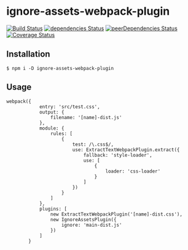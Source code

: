 # ignore-assets-webpack-plugin

[![Build Status](https://travis-ci.org/medfreeman/ignore-assets-webpack-plugin.svg?branch=master)](https://travis-ci.org/medfreeman/ignore-assets-webpack-plugin)
[![dependencies Status](https://david-dm.org/medfreeman/ignore-assets-webpack-plugin/status.svg)](https://david-dm.org/medfreeman/ignore-assets-webpack-plugin)
[![peerDependencies Status](https://david-dm.org/medfreeman/ignore-assets-webpack-plugin/peer-status.svg)](https://david-dm.org/medfreeman/ignore-assets-webpack-plugin?type=peer)
[![Coverage Status](https://coveralls.io/repos/github/medfreeman/ignore-assets-webpack-plugin/badge.svg?branch=master)](https://coveralls.io/github/medfreeman/ignore-assets-webpack-plugin?branch=master)

## Installation

```console
$ npm i -D ignore-assets-webpack-plugin
```

## Usage

```
webpack({
			entry: 'src/test.css',
			output: {
				filename: '[name]-dist.js'
			},
			module: {
				rules: [
					{
						test: /\.css$/,
						use: ExtractTextWebpackPlugin.extract({
							fallback: 'style-loader',
							use: [
								{
									loader: 'css-loader'
								}
							]
						})
					}
				]
			},
			plugins: [
				new ExtractTextWebpackPlugin('[name]-dist.css'),
				new IgnoreAssetsPlugin({
					ignore: 'main-dist.js'
				})
			]
		}
```
